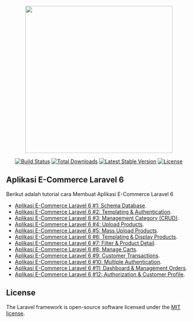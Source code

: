 <p align="center"><img src="https://res.cloudinary.com/dtfbvvkyp/image/upload/v1566331377/laravel-logolockup-cmyk-red.svg" width="400"></p>

<p align="center">
<a href="https://travis-ci.org/laravel/framework"><img src="https://travis-ci.org/laravel/framework.svg" alt="Build Status"></a>
<a href="https://packagist.org/packages/laravel/framework"><img src="https://poser.pugx.org/laravel/framework/d/total.svg" alt="Total Downloads"></a>
<a href="https://packagist.org/packages/laravel/framework"><img src="https://poser.pugx.org/laravel/framework/v/stable.svg" alt="Latest Stable Version"></a>
<a href="https://packagist.org/packages/laravel/framework"><img src="https://poser.pugx.org/laravel/framework/license.svg" alt="License"></a>
</p>

## Aplikasi E-Commerce Laravel 6

Berikut adalah tutorial cara Membuat Aplikasi E-Commerce Laravel 6

- [Aplikasi E-Commerce Laravel 6 #1: Schema Database](https://daengweb.id/aplikasi-e-commerce-laravel-6-1-schema-database).
- [Aplikasi E-Commerce Laravel 6 #2: Templating & Authentication](https://daengweb.id/aplikasi-e-commerce-laravel-6-2-templating-authentication).
- [Aplikasi E-Commerce Laravel 6 #3: Management Category (CRUD)](https://daengweb.id/aplikasi-e-commerce-laravel-6-3-management-category-crud).
- [Aplikasi E-Commerce Laravel 6 #4: Upload Products](https://daengweb.id/aplikasi-e-commerce-laravel-6-4-upload-products).
- [Aplikasi E-Commerce Laravel 6 #5: Mass Upload Products](https://daengweb.id/aplikasi-e-commerce-laravel-6-5-mass-upload-products).
- [Aplikasi E-Commerce Laravel 6 #6: Templating & Display Products](https://daengweb.id/aplikasi-e-commerce-laravel-6-6-templating-display-products).
- [Aplikasi E-Commerce Laravel 6 #7: Filter & Product Detail](https://daengweb.id/aplikasi-e-commerce-laravel-6-7-filter-product-detail).
- [Aplikasi E-Commerce Laravel 6 #8: Manage Carts](https://daengweb.id/aplikasi-e-commerce-laravel-6-8-manage-carts).
- [Aplikasi E-Commerce Laravel 6 #9: Customer Transactions](https://daengweb.id/aplikasi-e-commerce-laravel-6-9-customer-transactions).
- [Aplikasi E-Commerce Laravel 6 #10: Multiple Authentication](https://daengweb.id/aplikasi-e-commerce-laravel-6-10-multiple-authentication).
- [Aplikasi E-Commerce Laravel 6 #11: Dashboard & Management Orders](https://daengweb.id/aplikasi-e-commerce-laravel-6-11-dashboard-management-orders).
- [Aplikasi E-Commerce Laravel 6 #12: Authorization & Customer Profile](https://daengweb.id/aplikasi-e-commerce-laravel-6-12-authorization-customer-profile).


## License

The Laravel framework is open-source software licensed under the [MIT license](https://opensource.org/licenses/MIT).
